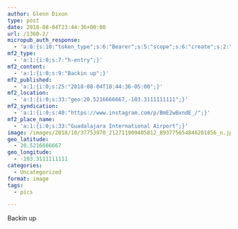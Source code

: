 ```yaml
---
author: Glenn Dixon
type: post
date: 2018-08-04T23:44:36+00:00
url: /1360-2/
micropub_auth_response:
  - 'a:8:{s:10:"token_type";s:6:"Bearer";s:5:"scope";s:6:"create";s:2:"me";s:28:"https://glenn.thedixons.net/";s:9:"issued_by";s:55:"https://glenn.thedixons.net/wp-json/indieauth/1.0/token";s:9:"client_id";s:24:"https://ownyourgram.com/";s:9:"issued_at";i:1540737877;s:4:"user";i:1;s:13:"last_accessed";i:1540750253;}'
mf2_type:
  - 'a:1:{i:0;s:7:"h-entry";}'
mf2_content:
  - 'a:1:{i:0;s:9:"Backin up";}'
mf2_published:
  - 'a:1:{i:0;s:25:"2018-08-04T18:44:36-05:00";}'
mf2_location:
  - 'a:1:{i:0;s:33:"geo:20.5216666667,-103.3111111111";}'
mf2_syndication:
  - 'a:1:{i:0;s:40:"https://www.instagram.com/p/BmE2wBxndE_/";}'
mf2_place_name:
  - 'a:1:{i:0;s:33:"Guadalajara International Airport";}'
image: /images/2018/10/37753970_212711909405812_893775654846201856_n.jpg
geo_latitude:
  - 20.5216666667
geo_longitude:
  - -103.3111111111
categories:
  - Uncategorized
format: image
tags:
  - pics

---
```

Backin up